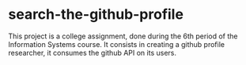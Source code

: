 # search-the-github-profile

This project is a college assignment, done during the 6th period of the Information Systems course. It consists in creating a github profile researcher, it consumes the github API on its users.